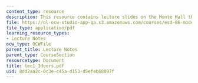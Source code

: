 ```yaml
---
content_type: resource
description: This resource contains lecture slides on the Monte Hall three door problem.
file: https://ol-ocw-studio-app-qa.s3.amazonaws.com/courses/esd-86-models-data-and-inference-for-socio-technical-systems-spring-2007/8dd2aa2c0c3ec45ad153d5efeb68097f_lec1_3doors.pdf
file_type: application/pdf
learning_resource_types:
- Lecture Notes
ocw_type: OCWFile
parent_title: Lecture Notes
parent_type: CourseSection
resourcetype: Document
title: lec1_3doors.pdf
uid: 8dd2aa2c-0c3e-c45a-d153-d5efeb68097f
---
```

